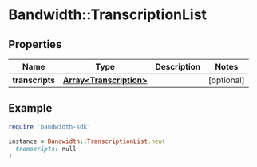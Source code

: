 # Bandwidth::TranscriptionList

## Properties

| Name | Type | Description | Notes |
| ---- | ---- | ----------- | ----- |
| **transcripts** | [**Array&lt;Transcription&gt;**](Transcription.md) |  | [optional] |

## Example

```ruby
require 'bandwidth-sdk'

instance = Bandwidth::TranscriptionList.new(
  transcripts: null
)
```

